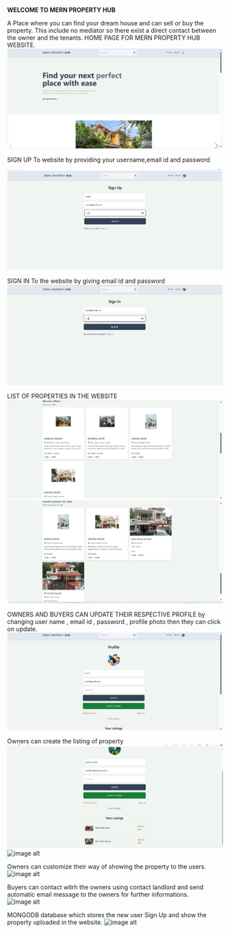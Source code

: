 **WELCOME TO MERN PROPERTY HUB**

A Place where you can find your dream house and can sell or buy the property.
This include no mediator so there exist a direct contact between the owner and the tenants.
HOME PAGE FOR MERN PROPERTY HUB WEBSITE.
![HOME PAGE](https://github.com/PRIYA-VARSHA/mern-estate/blob/cb912df49894f1437c5106172cab70ac764bf32d/Screenshot%20(872).png)

SIGN UP To website by providing your username,email id and password

![image alt](https://github.com/PRIYA-VARSHA/mern-estate/blob/d5da3255301a1175b6670aa68a39e8dfc2550e84/Screenshot%20(870).png)

SIGN IN To the website by giving email id and password
![image alt](https://github.com/PRIYA-VARSHA/mern-estate/blob/47d62b611669bc2caba193343b20991a7723bfa9/Screenshot%20(871).png)

LIST OF PROPERTIES IN THE WEBSITE
![image alt](https://github.com/PRIYA-VARSHA/mern-estate/blob/f4a966e71ca0b5c035188bf27952e35151e1ab1f/Screenshot%20(873).png)
![image alt](https://github.com/PRIYA-VARSHA/mern-estate/blob/e2d8583baf8084b4e9ebd59f4bf20ee3e10b8d0b/Screenshot%20(874).png)

OWNERS AND BUYERS CAN UPDATE THEIR RESPECTIVE PROFILE by changing user name , email id , password , profile photo then they can click on update.
![image alt](https://github.com/PRIYA-VARSHA/mern-estate/blob/f6fba44248d86eec32583fc124eb04138d74e38b/Screenshot%20(877).png)

Owners can create the listing of property
![image alt](https://github.com/PRIYA-VARSHA/mern-estate/blob/4b2d4edf5ae1c0ee5a1ba8bb554bcf3913a39e2f/Screenshot%20(876).png)
![image alt](image_url)

Owners can customize their way of showing the property to the users.
![image alt](image_url)

Buyers can contact witrh the owners using contact landlord and send automatic email message to the owners for further informations.
![image alt](image_url)

MONGODB database which stores the new user Sign Up and show the property uploaded in the website.
![image alt](image_url)
